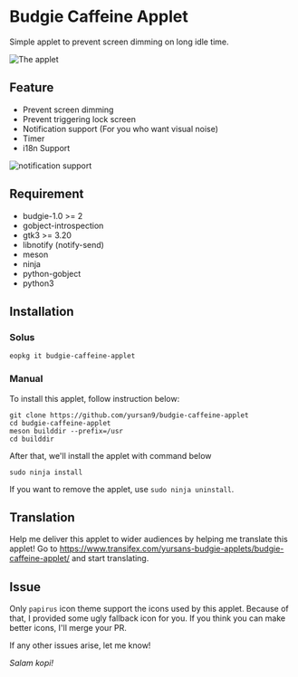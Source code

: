 # Budgie Caffeine Applet

Simple applet to prevent screen dimming on long idle time.

![The applet](https://raw.githubusercontent.com/yursan9/budgie-caffeine-applet/master/img/initial-applet.png)

## Feature

- Prevent screen dimming
- Prevent triggering lock screen
- Notification support (For you who want visual noise)
- Timer
- i18n Support

![notification support](https://raw.githubusercontent.com/yursan9/budgie-caffeine-applet/master/img/notification-support.png)

## Requirement

- budgie-1.0 >= 2
- gobject-introspection
- gtk3 >= 3.20
- libnotify (notify-send)
- meson
- ninja
- python-gobject
- python3

## Installation

### Solus

```
eopkg it budgie-caffeine-applet
```

### Manual

To install this applet, follow instruction below:
```
git clone https://github.com/yursan9/budgie-caffeine-applet
cd budgie-caffeine-applet
meson builddir --prefix=/usr
cd builddir
```

After that, we'll install the applet with command below
```
sudo ninja install
```

If you want to remove the applet, use `sudo ninja uninstall`.

## Translation

Help me deliver this applet to wider audiences by helping me translate this applet! Go to https://www.transifex.com/yursans-budgie-applets/budgie-caffeine-applet/ and start translating.

## Issue

Only `papirus` icon theme support the icons used by this applet. Because of
that, I provided some ugly fallback icon for you. If you think you can make
better icons, I'll merge your PR.

If any other issues arise, let me know!

*Salam kopi!*
